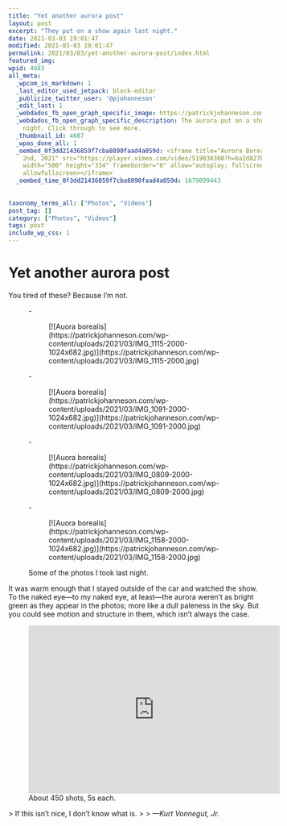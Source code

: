 ```yaml
---
title: "Yet another aurora post"
layout: post
excerpt: "They put on a show again last night."
date: 2021-03-03 19:01:47
modified: 2021-03-03 19:01:47
permalink: 2021/03/03/yet-another-aurora-post/index.html
featured_img: 
wpid: 4683
all_meta: 
  _wpcom_is_markdown: 1
  _last_editor_used_jetpack: block-editor
  _publicize_twitter_user: '@pjohanneson'
  _edit_last: 1
  _webdados_fb_open_graph_specific_image: https://patrickjohanneson.com/wp-content/uploads/2021/03/IMG_0842-2000.jpg
  _webdados_fb_open_graph_specific_description: The aurora put on a show again last
    night. Click through to see more.
  _thumbnail_id: 4687
  _wpas_done_all: 1
  _oembed_0f3dd21436859f7cba8890faad4a059d: <iframe title="Aurora Borealis&amp;mdash;March
    2nd, 2021" src="https://player.vimeo.com/video/519036360?h=ba2d827bd2&amp;dnt=1&amp;app_id=122963"
    width="500" height="334" frameborder="0" allow="autoplay; fullscreen; picture-in-picture"
    allowfullscreen></iframe>
  _oembed_time_0f3dd21436859f7cba8890faad4a059d: 1679099443
  
  
taxonomy_terms_all: ["Photos", "Videos"]
post_tag: []
category: ["Photos", "Videos"]
tags: post
include_wp_css: 1
---
```


# Yet another aurora post

You tired of these? Because I’m not.

<figure class="is-layout-flex wp-block-gallery-136 wp-block-gallery columns-3 is-cropped">- <figure>[![Auora borealis](https://patrickjohanneson.com/wp-content/uploads/2021/03/IMG_1115-2000-1024x682.jpg)](https://patrickjohanneson.com/wp-content/uploads/2021/03/IMG_1115-2000.jpg)</figure>
- <figure>[![Auora borealis](https://patrickjohanneson.com/wp-content/uploads/2021/03/IMG_1091-2000-1024x682.jpg)](https://patrickjohanneson.com/wp-content/uploads/2021/03/IMG_1091-2000.jpg)</figure>
- <figure>[![Auora borealis](https://patrickjohanneson.com/wp-content/uploads/2021/03/IMG_0809-2000-1024x682.jpg)](https://patrickjohanneson.com/wp-content/uploads/2021/03/IMG_0809-2000.jpg)</figure>
- <figure>[![Auora borealis](https://patrickjohanneson.com/wp-content/uploads/2021/03/IMG_1158-2000-1024x682.jpg)](https://patrickjohanneson.com/wp-content/uploads/2021/03/IMG_1158-2000.jpg)</figure>

<figcaption class="blocks-gallery-caption">Some of the photos I took last night.</figcaption></figure>It was warm enough that I stayed outside of the car and watched the show. To the naked eye—to my naked eye, at least—the aurora weren’t as bright green as they appear in the photos; more like a dull paleness in the sky. But you could see motion and structure in them, which isn’t always the case.

<figure class="wp-block-embed is-type-video is-provider-vimeo wp-block-embed-vimeo wp-embed-aspect-4-3 wp-has-aspect-ratio"><div class="wp-block-embed__wrapper"><iframe allow="autoplay; fullscreen; picture-in-picture" allowfullscreen="" frameborder="0" height="334" loading="lazy" src="https://player.vimeo.com/video/519036360?h=ba2d827bd2&dnt=1&app_id=122963" title="Aurora Borealis&mdash;March 2nd, 2021" width="500"></iframe></div><figcaption>About 450 shots, 5s each.</figcaption></figure>> If this isn’t nice, I don’t know what is.
> 
> <cite>—Kurt Vonnegut, Jr.</cite>